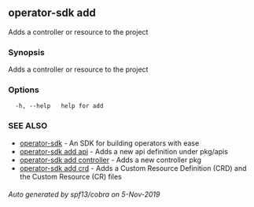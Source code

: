 ## operator-sdk add

Adds a controller or resource to the project

### Synopsis

Adds a controller or resource to the project

### Options

```
  -h, --help   help for add
```

### SEE ALSO

* [operator-sdk](operator-sdk.md)	 - An SDK for building operators with ease
* [operator-sdk add api](operator-sdk_add_api.md)	 - Adds a new api definition under pkg/apis
* [operator-sdk add controller](operator-sdk_add_controller.md)	 - Adds a new controller pkg
* [operator-sdk add crd](operator-sdk_add_crd.md)	 - Adds a Custom Resource Definition (CRD) and the Custom Resource (CR) files

###### Auto generated by spf13/cobra on 5-Nov-2019
